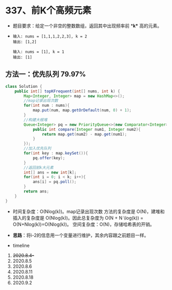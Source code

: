 # 337、前K个高频元素

- 题目要求：给定一个非空的整数数组，返回其中出现频率前 ***k\*** 高的元素。

- ```
  输入: nums = [1,1,1,2,2,3], k = 2
  输出: [1,2]
  
  输入: nums = [1], k = 1
  输出: [1]
  ```



## 方法一：优先队列 79.97%

```java
class Solution {
    public int[] topKFrequent(int[] nums, int k) {
        Map<Integer, Integer> map = new HashMap<>();
        //map记录出现次数
        for(int num : nums){
            map.put(num, map.getOrDefault(num, 0) + 1);
        }
        //构建大根堆
        Queue<Integer> pq = new PriorityQueue<>(new Comparator<Integer>(){
            public int compare(Integer num1, Integer num2){
                return map.get(num2) - map.get(num1);
            }
        });
        //加入优先队列
        for(int key : map.keySet()){
            pq.offer(key);
        }
        //返回前k大元素
        int[] ans = new int[k];
        for(int i = 0; i < k; i++){
            ans[i] = pq.poll();
        }
        return ans;
    }
}
```

- 时间复杂度：O(Nlog(k))。map记录出现次数 方法的复杂度是 O(N)，建堆和插入的复杂度是 O(Nlog(k))。因此总复杂度为 O(N + N \log(k)) = O(N+Nlog(k))=O(Nlog(k))。
  空间复杂度：O(N)，存储哈希表的开销。
- **思路**：将i-2的信息用一个变量进行维护，其余内容跟之前题目一样。

- timeline

1. ~~2020.8.4-~~
2. 2020.8.5
3. 2020.8.6
4. 2020.8.11
5. 2020.8.18
6. 2020.9.2